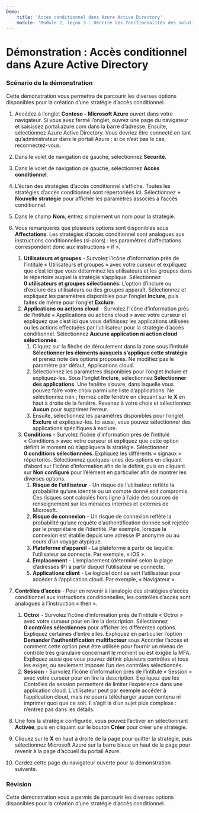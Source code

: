 ```yaml
---
Demo:
    title: 'Accès conditionnel dans Azure Active Directory'
    module: 'Module 2, leçon 3 : Décrire les fonctionnalités des solutions de gestion des accès et des identités Microsoft : Découvrir les fonctionnalités de gestion des accès d’Azure AD'
---
```



# Démonstration : Accès conditionnel dans Azure Active Directory

### Scénario de la démonstration
Cette démonstration vous permettra de parcourir les diverses options disponibles pour la création d’une stratégie d’accès conditionnel.

1. Accédez à l’onglet **Contoso - Microsoft Azure** ouvert dans votre navigateur. Si vous avez fermé l’onglet, ouvrez une page du navigateur et saisissez portal.azure.com dans la barre d’adresse. Ensuite, sélectionnez Azure Active Directory. Vous devriez être connecté en tant qu’administrateur dans le portail Azure : si ce n’est pas le cas, reconnectez-vous.

1. Dans le volet de navigation de gauche, sélectionnez **Sécurité**.

1. Dans le volet de navigation de gauche, sélectionnez **Accès conditionnel**.

1. L’écran des stratégies d’accès conditionnel s’affiche. Toutes les stratégies d’accès conditionnel sont répertoriées ici. Sélectionnez **+ Nouvelle stratégie** pour afficher les paramètres associés à l’accès conditionnel.

1. Dans le champ **Nom**, entrez simplement un nom pour la stratégie.

1. Vous remarquerez que plusieurs options sont disponibles sous **Affectations**.  Les stratégies d’accès conditionnel sont analogues aux instructions conditionnelles (si-alors) : les paramètres d’affectations correspondent donc aux instructions « if ».
    1. **Utilisateurs et groupes** - Survolez l’icône d’information près de l’intitulé « Utilisateurs et groupes » avec votre curseur et expliquez que c’est ici que vous déterminez les utilisateurs et les groupes dans le répertoire auquel la stratégie s’applique. Sélectionnez **0 utilisateurs et groupes sélectionnés**.  L’option d’inclure ou d’exclure des utilisateurs ou des groupes apparaît. Sélectionnez et expliquez les paramètres disponibles pour l’onglet **Inclure**, puis faites de même pour l’onglet **Exclure**.
    1. **Applications ou actions cloud** - Survolez l’icône d’information près de l’intitulé « Applications ou actions cloud » avec votre curseur et expliquez que c’est ici que vous définissez les applications utilisées ou les actions effectuées par l’utilisateur pour la stratégie d’accès conditionnel.  Sélectionnez **Aucune application ni action cloud sélectionnée**.
        1. Cliquez sur la flèche de déroulement dans la zone sous l’intitulé **Sélectionner les éléments auxquels s’applique cette stratégie** et prenez note des options proposées.  Ne modifiez pas le paramètre par défaut, Applications cloud.
        1. Sélectionnez les paramètres disponibles pour l’onglet Inclure et expliquez-les. Sous l’onglet **Inclure**, sélectionnez **Sélectionner des applications**.  Une fenêtre s’ouvre, dans laquelle vous pouvez faire votre choix parmi une liste d’applications.  Ne sélectionnez rien ; fermez cette fenêtre en cliquant sur le **X** en haut à droite de la fenêtre. Revenez à votre choix et sélectionnez **Aucun** pour supprimer l’erreur.
        1. Ensuite, sélectionnez les paramètres disponibles pour l’onglet **Exclure** et expliquez-les.  Ici aussi, vous pouvez sélectionner des applications spécifiques à exclure.
    1. **Conditions** - Survolez l’icône d’information près de l’intitulé « Conditions » avec votre curseur et expliquez que cette option définit le moment où s’appliquera la stratégie. Sélectionnez **0 conditions sélectionnées**. Expliquez les différents « signaux » répertoriés.   Sélectionnez quelques-unes des options en cliquant d’abord sur l’icône d’information afin de la définir, puis en cliquant sur **Non configuré** pour l’élément en particulier afin de montrer les diverses options.
        1. **Risque de l’utilisateur** - Un risque de l’utilisateur reflète la probabilité qu’une identité ou un compte donné soit compromis. Ces risques sont calculés hors ligne à l’aide des sources de renseignement sur les menaces internes et externes de Microsoft.
        1. **Risque de connexion** - Un risque de connexion reflète la probabilité qu’une requête d’authentification donnée soit rejetée par le propriétaire de l’identité. Par exemple, lorsque la connexion est établie depuis une adresse IP anonyme ou au cours d’un voyage atypique.
        1. **Plateforme d’appareil** - La plateforme à partir de laquelle l’utilisateur se connecte. Par exemple, « iOS ».
        1. **Emplacement** - L’emplacement (déterminé selon la plage d’adresses IP) à partir duquel l’utilisateur se connecte.
        1. **Applications client** - Le logiciel dont se sert l’utilisateur pour accéder à l’application cloud. Par exemple, « Navigateur ».

1. **Contrôles d’accès** - Pour en revenir à l’analogie des stratégies d’accès conditionnel aux instructions conditionnelles, les contrôles d’accès sont analogues à l’instruction « then ».
    1. **Octroi** - Survolez l’icône d’information près de l’intitulé « Octroi » avec votre curseur pour en lire la description.  Sélectionnez **0 contrôles sélectionnés** pour afficher les différentes options.  Expliquez certaines d’entre elles.  Expliquez en particulier l’option **Demander l’authentification multifacteur** sous Accorder l’accès et comment cette option peut être utilisée pour fournir un niveau de contrôle très granulaire concernant le moment où est exigée la MFA.   Expliquez aussi que vous pouvez définir plusieurs contrôles et tous les exiger, ou seulement imposer l’un des contrôles sélectionnés.
    1. **Session** - Survolez l’icône d’information près de l’intitulé « Session » avec votre curseur pour en lire la description.  Expliquez que les Contrôles de session permettent de limiter l’expérience dans une application cloud.  L’utilisateur peut par exemple accéder à l’application cloud, mais ne pourra télécharger aucun contenu ni imprimer quoi que ce soit.  Il s’agit là d’un sujet plus complexe : n’entrez pas dans les détails.

1. Une fois la stratégie configurée, vous pouvez l’activer en sélectionnant **Activée**, puis en cliquant sur le bouton **Créer** pour créer une stratégie.

1. Cliquez sur le **X** en haut à droite de la page pour quitter la stratégie, puis sélectionnez Microsoft Azure sur la barre bleue en haut de la page pour revenir à la page d’accueil du portail Azure.

1. Gardez cette page du navigateur ouverte pour la démonstration suivante.

### Révision

Cette démonstration vous a permis de parcourir les diverses options disponibles pour la création d’une stratégie d’accès conditionnel.
